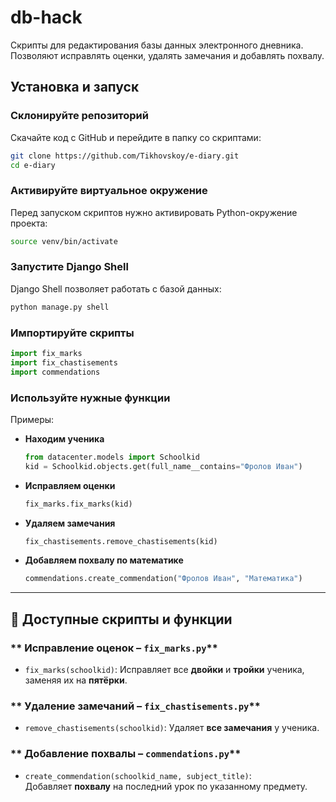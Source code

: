# db-hack

Скрипты для редактирования базы данных электронного дневника.  
Позволяют исправлять оценки, удалять замечания и добавлять похвалу.

## Установка и запуск

### **Склонируйте репозиторий**
Скачайте код с GitHub и перейдите в папку со скриптами:
```sh
git clone https://github.com/Tikhovskoy/e-diary.git
cd e-diary
```

### **Активируйте виртуальное окружение**
Перед запуском скриптов нужно активировать Python-окружение проекта:
```sh
source venv/bin/activate
```

### **Запустите Django Shell**
Django Shell позволяет работать с базой данных:
```sh
python manage.py shell
```

### **Импортируйте скрипты**
```python
import fix_marks
import fix_chastisements
import commendations
```

### **Используйте нужные функции**  
Примеры:

- **Находим ученика**
  ```python
  from datacenter.models import Schoolkid
  kid = Schoolkid.objects.get(full_name__contains="Фролов Иван")
  ```

- **Исправляем оценки**
  ```python
  fix_marks.fix_marks(kid)
  ```

- **Удаляем замечания**
  ```python
  fix_chastisements.remove_chastisements(kid)
  ```

- **Добавляем похвалу по математике**
  ```python
  commendations.create_commendation("Фролов Иван", "Математика")
  ```

---

## 🔹 Доступные скрипты и функции

### ** Исправление оценок – `fix_marks.py`**
- `fix_marks(schoolkid)`: Исправляет все **двойки** и **тройки** ученика, заменяя их на **пятёрки**.

### ** Удаление замечаний – `fix_chastisements.py`**
- `remove_chastisements(schoolkid)`: Удаляет **все замечания** у ученика.

### ** Добавление похвалы – `commendations.py`**
- `create_commendation(schoolkid_name, subject_title)`:  
  Добавляет **похвалу** на последний урок по указанному предмету.



